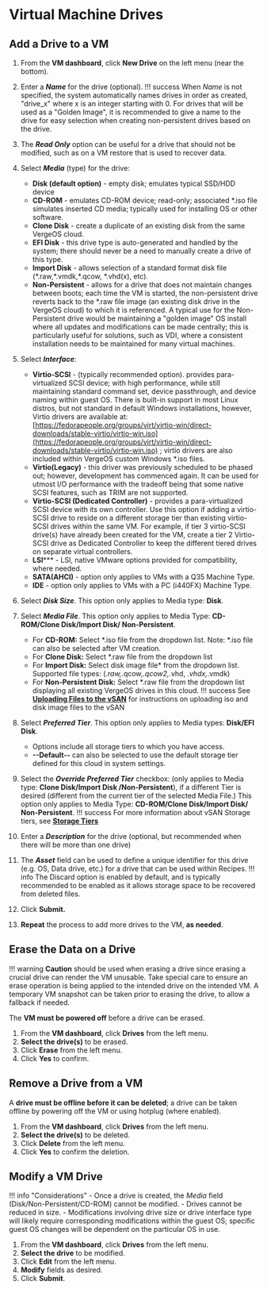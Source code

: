 # Virtual Machine Drives

## Add a Drive to a VM

1. From the **VM dashboard**, click **New Drive** on the left menu (near the bottom).
2. Enter a ***Name*** for the drive (optional).
!!! success
    When *Name* is not specified, the system automatically names drives in order as created, "drive\_x" where x is an integer starting with 0. For drives that will be used as a "Golden Image", it is recommended to give a name to the drive for easy selection when creating non-persistent drives based on the drive.

3. The ***Read Only*** option can be useful for a drive that should not be modified, such as on a VM restore that is used to recover data.
4. Select ***Media*** (type) for the drive:
    - **Disk (default option)** - empty disk; emulates typical SSD/HDD device
    - **CD-ROM** - emulates CD-ROM device; read-only; associated \*.iso file simulates inserted CD media; typically used for installing OS or other software.
    - **Clone Disk** - create a duplicate of an existing disk from the same VergeOS cloud.
    - **EFI Disk** - this drive type is auto-generated and handled by the system; there should never be a need to manually create a drive of this type.
    - **Import Disk** - allows selection of a standard format disk file (\*.raw,\*.vmdk,\*.qcow, \*.vhd(x), etc).
    - **Non-Persistent** - allows for a drive that does not maintain changes between boots; each time the VM is started, the non-persistent drive reverts back to the \*.raw file image (an existing disk drive in the VergeOS cloud) to which it is referenced. A typical use for the Non-Persistent drive would be maintaining a "golden image" OS install where all updates and modifications can be made centrally; this is particularly useful for solutions, such as VDI, where a consistent installation needs to be maintained for many virtual machines.

5. Select ***Interface***:
    - **Virtio-SCSI** - (typically recommended option). provides para-virtualized SCSI device; with high performance, while still maintaining standard command set, device passthrough, and device naming within guest OS. There is built-in support in most Linux distros, but not standard in default Windows installations, however, Virtio drivers are available at: [https://fedorapeople.org/groups/virt/virtio-win/direct-downloads/stable-virtio/virtio-win.iso](https://fedorapeople.org/groups/virt/virtio-win/direct-downloads/stable-virtio/virtio-win.iso) ; virtio drivers are also included within VergeOS custom Windows \*.iso files.
    - **Virtio(Legacy)** - this driver was previously scheduled to be phased out; however, development has commenced again. It can be used for utmost I/O performance with the tradeoff being that some native SCSI features, such as TRIM are not supported.
    - **Virtio-SCSI (Dedicated Controller)** - provides a para-virtualized SCSI device with its own controller. Use this option if adding a virtio-SCSI drive to reside on a different storage tier than existing virtio-SCSI drives within the same VM. For example, if tier 3 virtio-SCSI drive(s) have already been created for the VM, create a tier 2 Virtio-SCSI drive as Dedicated Controller to keep the different tiered drives on separate virtual controllers.
    - **LSI***** - LSI, native VMware options provided for compatibility, where needed.
    - **SATA(AHCI)** - option only applies to VMs with a Q35 Machine Type.
    - **IDE** - option only applies to VMs with a PC (i440FX) Machine Type.
6. Select ***Disk Size***. This option only applies to Media type: **Disk**.
7. Select ***Media File***. This option only applies to Media Type: **CD-ROM/Clone Disk/Import Disk/ Non-Persistent**.
    - For **CD-ROM:** Select *.iso file from the dropdown list. Note: \*.iso file can also be selected after VM creation.
    - For **Clone Disk:** Select *.raw file from the dropdown list
    - For **Import Disk:** Select disk image file* from the dropdown list. Supported file types: (*.raw,*.qcow,*.qcow2,*.vhd, *.vhdx,*.vmdk)
    - For **Non-Persistent Disk:** Select *.raw file from the dropdown list displaying all existing VergeOS drives in this cloud.
!!! success
    See [**Uploading Files to the vSAN**](/product-guide/storage/uploading-files-to-vsan) for instructions on uploading iso and disk image files to the vSAN

8. Select ***Preferred Tier***. This option only applies to Media types: **Disk/EFI Disk**.
    - Options include all storage tiers to which you have access.
    - **--Default--** can also be selected to use the default storage tier defined for this cloud in system settings.
9. Select the ***Override Preferred Tier*** checkbox: (only applies to Media type: **Clone Disk/Import Disk /Non-Persistent**), if a different Tier is desired (different from the current tier of the selected Media File.) This option only applies to Media Type: **CD-ROM/Clone Disk/Import Disk/ Non-Persistent**.
!!! success
    For more information about vSAN Storage tiers, see [**Storage Tiers**](/product-guide/storage/storage-tiers)

10. Enter a ***Description*** for the drive (optional, but recommended when there will be more than one drive)
11. The ***Asset*** field can be used to define a unique identifier for this drive (e.g. OS, Data drive, etc.) for a drive that can be used within Recipes.
!!! info
    The Discard option is enabled by default, and is typically recommended to be enabled as it allows storage space to be recovered from deleted files.

12. Click **Submit.**
13. **Repeat** the process to add more drives to the VM, **as needed**.

## Erase the Data on a Drive

!!! warning
    **Caution** should be used when erasing a drive since erasing a crucial drive can render the VM unusable. Take special care to ensure an erase operation is being applied to the intended drive on the intended VM. A temporary VM snapshot can be taken prior to erasing the drive, to allow a fallback if needed.

The **VM must be powered off** before a drive can be erased.

1. From the **VM dashboard**, click **Drives** from the left menu.  
2. **Select the drive(s)** to be erased.
3. Click **Erase** from the left menu.
4. Click **Yes** to confirm.

## Remove a Drive from a VM

A **drive must be offline before it can be deleted**; a drive can be taken offline by powering off the VM or using hotplug (where enabled).

1. From the **VM dashboard**, click **Drives** from the left menu.  
2. **Select the drive(s)** to be deleted.
3. Click **Delete** from the left menu.
4. Click **Yes** to confirm the deletion.

## Modify a VM Drive

!!! info "Considerations"
    - Once a drive is created, the *Media* field (Disk/Non-Persistent/CD-ROM) cannot be modified.
    - Drives cannot be reduced in size.
    - Modifications involving drive size or drive interface type will likely require corresponding modifications within the guest OS; specific guest OS changes will be dependent on the particular OS in use.

1. From the **VM dashboard**, click **Drives** from the left menu.
2. **Select the drive** to be modified.
3. Click **Edit** from the left menu.
4. **Modify** fields as desired.
5. Click **Submit**.
